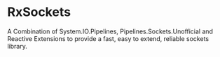 RxSockets
=========

A Combination of System.IO.Pipelines, Pipelines.Sockets.Unofficial and Reactive
Extensions to provide a fast, easy to extend, reliable sockets library.
